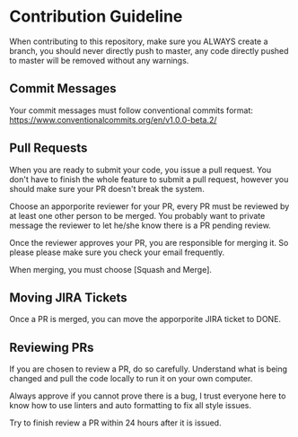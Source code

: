 # Contribution Guideline

When contributing to this repository, make sure you ALWAYS create a branch, you should never directly push to master, any code directly pushed to master will be removed without any warnings.

## Commit Messages

Your commit messages must follow conventional commits format: https://www.conventionalcommits.org/en/v1.0.0-beta.2/

## Pull Requests

When you are ready to submit your code, you issue a pull request. You don't have to finish the whole feature to submit a pull request, however you should make sure your PR doesn't break the system.

Choose an apporporite reviewer for your PR, every PR must be reviewed by at least one other person to be merged. You probably want to private message the reviewer to let he/she know there is a PR pending review.

Once the reviewer approves your PR, you are responsible for merging it. So please please make sure you check your email frequently.

When merging, you must choose [Squash and Merge].

## Moving JIRA Tickets

Once a PR is merged, you can move the apporporite JIRA ticket to DONE.

## Reviewing PRs

If you are chosen to review a PR, do so carefully. Understand what is being changed and pull the code locally to run it on your own computer.

Always approve if you cannot prove there is a bug, I trust everyone here to know how to use linters and auto formatting to fix all style issues.

Try to finish review a PR within 24 hours after it is issued.